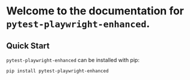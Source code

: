 # Welcome to the documentation for `pytest-playwright-enhanced`.

## Quick Start

`pytest-playwright-enhanced` can be installed with pip:

```bash
pip install pytest-playwright-enhanced
```